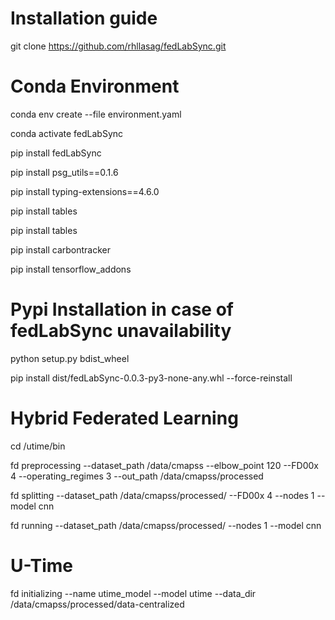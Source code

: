 # Installation guide 

git clone https://github.com/rhllasag/fedLabSync.git

# Conda Environment

conda env create --file environment.yaml

conda activate fedLabSync

pip install fedLabSync

pip install psg_utils==0.1.6

pip install typing-extensions==4.6.0

pip install tables

pip install tables

pip install carbontracker

pip install tensorflow_addons

# Pypi Installation in case of fedLabSync unavailability

python setup.py bdist_wheel

pip install  dist/fedLabSync-0.0.3-py3-none-any.whl  --force-reinstall

# Hybrid Federated Learning 

cd /utime/bin

fd preprocessing --dataset_path /data/cmapss --elbow_point 120 --FD00x 4 --operating_regimes 3  --out_path /data/cmapss/processed

fd splitting --dataset_path /data/cmapss/processed/ --FD00x 4  --nodes 1 --model cnn

fd running --dataset_path /data/cmapss/processed/ --nodes 1 --model cnn

# U-Time

fd initializing --name utime_model --model utime --data_dir /data/cmapss/processed/data-centralized